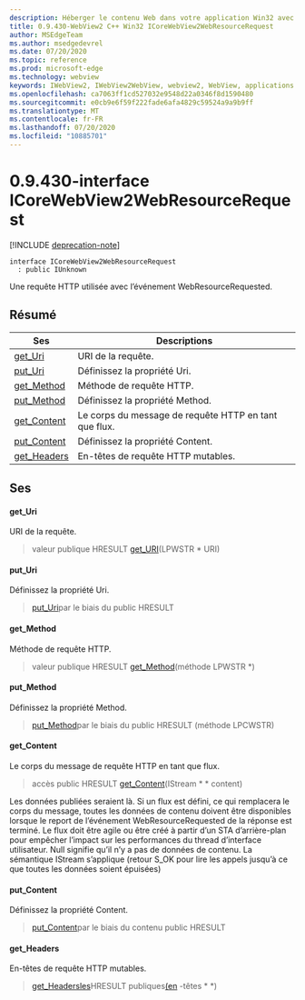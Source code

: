 ```yaml
---
description: Héberger le contenu Web dans votre application Win32 avec le contrôle Microsoft Edge WebView2
title: 0.9.430-WebView2 C++ Win32 ICoreWebView2WebResourceRequest
author: MSEdgeTeam
ms.author: msedgedevrel
ms.date: 07/20/2020
ms.topic: reference
ms.prod: microsoft-edge
ms.technology: webview
keywords: IWebView2, IWebView2WebView, webview2, WebView, applications Win32, Win32, Edge, ICoreWebView2, ICoreWebView2Host, contrôle de navigateur, html Edge
ms.openlocfilehash: ca7063ff1cd527032e9548d22a0346f8d1590480
ms.sourcegitcommit: e0cb9e6f59f222fade6afa4829c59524a9a9b9ff
ms.translationtype: MT
ms.contentlocale: fr-FR
ms.lasthandoff: 07/20/2020
ms.locfileid: "10885701"
---
```

# 0.9.430-interface ICoreWebView2WebResourceRequest 

[!INCLUDE [deprecation-note](../../includes/deprecation-note.md)]

```
interface ICoreWebView2WebResourceRequest
  : public IUnknown
```

Une requête HTTP utilisée avec l’événement WebResourceRequested.

## Résumé

 Ses                        | Descriptions
--------------------------------|---------------------------------------------
[get_Uri](#get_uri) | URI de la requête.
[put_Uri](#put_uri) | Définissez la propriété Uri.
[get_Method](#get_method) | Méthode de requête HTTP.
[put_Method](#put_method) | Définissez la propriété Method.
[get_Content](#get_content) | Le corps du message de requête HTTP en tant que flux.
[put_Content](#put_content) | Définissez la propriété Content.
[get_Headers](#get_headers) | En-têtes de requête HTTP mutables.

## Ses

#### get_Uri 

URI de la requête.

> valeur publique HRESULT [get_URI](#get_uri)(LPWSTR * URI)

#### put_Uri 

Définissez la propriété Uri.

> [put_Uri](#put_uri)par le biais du public HRESULT

#### get_Method 

Méthode de requête HTTP.

> valeur publique HRESULT [get_Method](#get_method)(méthode LPWSTR *)

#### put_Method 

Définissez la propriété Method.

> [put_Method](#put_method)par le biais du public HRESULT (méthode LPCWSTR)

#### get_Content 

Le corps du message de requête HTTP en tant que flux.

> accès public HRESULT [get_Content](#get_content)(IStream * * content)

Les données publiées seraient là. Si un flux est défini, ce qui remplacera le corps du message, toutes les données de contenu doivent être disponibles lorsque le report de l’événement WebResourceRequested de la réponse est terminé. Le flux doit être agile ou être créé à partir d’un STA d’arrière-plan pour empêcher l’impact sur les performances du thread d’interface utilisateur. Null signifie qu’il n’y a pas de données de contenu. La sémantique IStream s’applique (retour S_OK pour lire les appels jusqu’à ce que toutes les données soient épuisées)

#### put_Content 

Définissez la propriété Content.

> [put_Content](#put_content)par le biais du contenu public HRESULT

#### get_Headers 

En-têtes de requête HTTP mutables.

> [get_Headersles](#get_headers)HRESULT publiques[(en](ICoreWebView2HttpRequestHeaders.md) -têtes * *)

